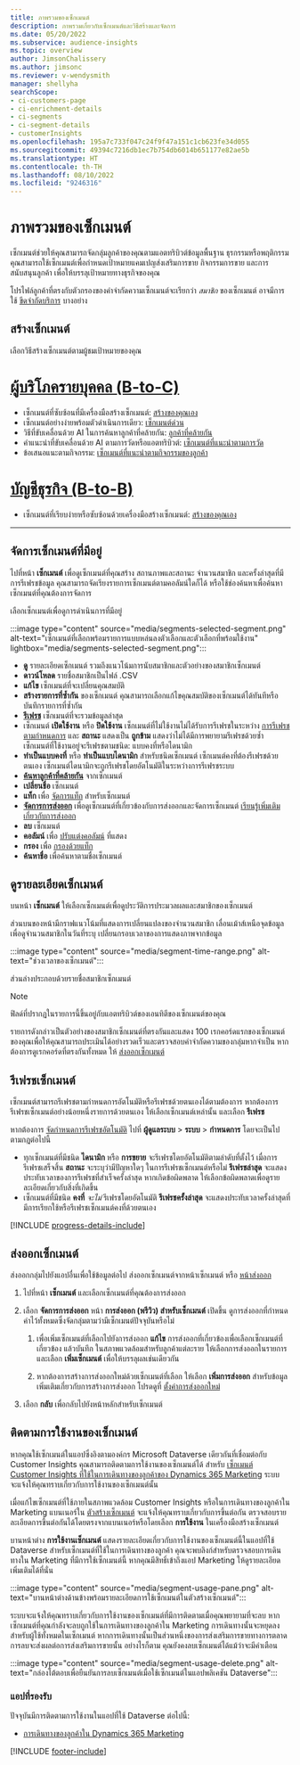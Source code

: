 ```yaml
---
title: ภาพรวมของเซ็กเมนต์
description: ภาพรวมเกี่ยวกับเซ็กเมนต์และวิธีสร้างและจัดการ
ms.date: 05/20/2022
ms.subservice: audience-insights
ms.topic: overview
author: JimsonChalissery
ms.author: jimsonc
ms.reviewer: v-wendysmith
manager: shellyha
searchScope:
- ci-customers-page
- ci-enrichment-details
- ci-segments
- ci-segment-details
- customerInsights
ms.openlocfilehash: 195a7c733f047c24f9f47a151c1cb623fe34d055
ms.sourcegitcommit: 49394c7216db1ec7b754db6014b651177e82ae5b
ms.translationtype: HT
ms.contentlocale: th-TH
ms.lasthandoff: 08/10/2022
ms.locfileid: "9246316"
---
```

# <a name="segments-overview"></a>ภาพรวมของเซ็กเมนต์

เซ็กเมนต์ช่วยให้คุณสามารถจัดกลุ่มลูกค้าของคุณตามแอตทริบิวต์ข้อมูลพื้นฐาน ธุรกรรมหรือพฤติกรรม คุณสามารถใช้เซ็กเมนต์เพื่อกำหนดเป้าหมายแคมเปญส่งเสริมการขาย กิจกรรมการขาย และการสนับสนุนลูกค้า เพื่อให้บรรลุเป้าหมายทางธุรกิจของคุณ

โปรไฟล์ลูกค้าที่ตรงกับตัวกรองของคำจำกัดความเซ็กเมนต์จะเรียกว่า *สมาชิก* ของเซ็กเมนต์ อาจมีการใช้ [ขีดจำกัดบริการ](/dynamics365/customer-insights/service-limits) บางอย่าง

## <a name="create-a-segment"></a>สร้างเซ็กเมนต์

เลือกวิธีสร้างเซ็กเมนต์ตามผู้ชมเป้าหมายของคุณ

# <a name="individual-consumers-b-to-c"></a>[ผู้บริโภครายบุคคล (B-to-C)](#tab/b2c)

- เซ็กเมนต์ที่ซับซ้อนที่มีเครื่องมือสร้างเซ็กเมนต์: [สร้างของคุณเอง](segment-builder.md)
- เซ็กเมนต์อย่างง่ายพร้อมตัวดำเนินการเดียว: [เซ็กเมนต์ด่วน](segment-quick.md)
- วิธีที่ขับเคลื่อนด้วย AI ในการค้นหาลูกค้าที่คล้ายกัน: [ลูกค้าที่คล้ายกัน](find-similar-customer-segments.md)
- คำแนะนำที่ขับเคลื่อนด้วย AI ตามการวัดหรือแอตทริบิวต์: [เซ็กเมนต์ที่แนะนำตามการวัด](suggested-segments.md)
- ข้อเสนอแนะตามกิจกรรม: [เซ็กเมนต์ที่แนะนำตามกิจกรรมของลูกค้า](suggested-segments-activity.md)

# <a name="business-accounts-b-to-b"></a>[บัญชีธุรกิจ (B-to-B)](#tab/b2b)

- เซ็กเมนต์ที่เรียบง่ายหรือซับซ้อนด้วยเครื่องมือสร้างเซ็กเมนต์: [สร้างของคุณเอง](segment-builder.md)

---

## <a name="manage-existing-segments"></a>จัดการเซ็กเมนต์ที่มีอยู่

ไปที่หน้า **เซ็กเมนต์** เพื่อดูเซ็กเมนต์ที่คุณสร้าง สถานภาพและสถานะ จำนวนสมาชิก และครั้งล่าสุดที่มีการรีเฟรชข้อมูล คุณสามารถจัดเรียงรายการเซ็กเมนต์ตามคอลัมน์ใดก็ได้ หรือใช้ช่องค้นหาเพื่อค้นหาเซ็กเมนต์ที่คุณต้องการจัดการ

เลือกเซ็กเมนต์เพื่อดูการดำเนินการที่มีอยู่

:::image type="content" source="media/segments-selected-segment.png" alt-text="เซ็กเมนต์ที่เลือกพร้อมรายการแบบหล่นลงตัวเลือกและตัวเลือกที่พร้อมใช้งาน" lightbox="media/segments-selected-segment.png":::

- [**ดู**](#view-segment-details) รายละเอียดเซ็กเมนต์ รวมถึงแนวโน้มการนับสมาชิกและตัวอย่างของสมาชิกเซ็กเมนต์
- **ดาวน์โหลด** รายชื่อสมาชิกเป็นไฟล์ .CSV
- **แก้ไข** เซ็กเมนต์ที่จะเปลี่ยนคุณสมบัติ
- **สร้างรายการที่ซ้ำกัน** ของเซ็กเมนต์ คุณสามารถเลือกแก้ไขคุณสมบัติของเซ็กเมนต์ได้ทันทีหรือบันทึกรายการที่ซ้ำกัน
- [**รีเฟรช**](#refresh-segments) เซ็กเมนต์ที่จะรวมข้อมูลล่าสุด
- เซ็กเมนต์ **เปิดใช้งาน** หรือ **ปิดใช้งาน** เซ็กเมนต์ที่ไม่ใช้งานไม่ได้รับการรีเฟรชในระหว่าง [การรีเฟรชตามกำหนดการ](schedule-refresh.md) และ **สถานะ** แสดงเป็น **ถูกข้าม** แสดงว่าไม่ได้มีการพยายามรีเฟรชด้วยซ้ำ เซ็กเมนต์ที่ใช้งานอยู่จะรีเฟรชตามชนิด: แบบคงที่หรือไดนามิก
- **ทำเป็นแบบคงที่** หรือ **ทำเป็นแบบไดนามิก** สำหรับชนิดเซ็กเมนต์ เซ็กเมนต์คงที่ต้องรีเฟรชด้วยตนเอง เซ็กเมนต์ไดนามิกจะถูกรีเฟรชโดยอัตโนมัติในระหว่างการรีเฟรชระบบ
- [**ค้นหาลูกค้าที่คล้ายกัน**](find-similar-customer-segments.md) จากเซ็กเมนต์
- **เปลี่ยนชื่อ** เซ็กเมนต์
- **แท็ก** เพื่อ [จัดการแท็ก](work-with-tags-columns.md#manage-tags) สำหรับเซ็กเมนต์
- [**จัดการการส่งออก**](#export-segments) เพื่อดูเซ็กเมนต์ที่เกี่ยวข้องกับการส่งออกและจัดการเซ็กเมนต์ [เรียนรู้เพิ่มเติมเกี่ยวกับการส่งออก](export-destinations.md)
- **ลบ** เซ็กเมนต์
- **คอลัมน์** เพื่อ [ปรับแต่งคอลัมน์](work-with-tags-columns.md#customize-columns) ที่แสดง
- **กรอง** เพื่อ [กรองด้วยแท็ก](work-with-tags-columns.md#filter-on-tags)
- **ค้นหาชื่อ** เพื่อค้นหาตามชื่อเซ็กเมนต์

## <a name="view-segment-details"></a>ดูรายละเอียดเซ็กเมนต์

บนหน้า **เซ็กเมนต์** ให้เลือกเซ็กเมนต์เพื่อดูประวัติการประมวลผลและสมาชิกของเซ็กเมนต์

ส่วนบนของหน้ามีกราฟแนวโน้มที่แสดงการเปลี่ยนแปลงของจำนวนสมาชิก เลื่อนเม้าส์เหนือจุดข้อมูลเพื่อดูจำนวนสมาชิกในวันที่ระบุ เปลี่ยนกรอบเวลาของการแสดงภาพจากข้อมูล

:::image type="content" source="media/segment-time-range.png" alt-text="ช่วงเวลาของเซ็กเมนต์":::

ส่วนล่างประกอบด้วยรายชื่อสมาชิกเซ็กเมนต์

> [!NOTE]
> ฟิลด์ที่ปรากฏในรายการนี้ขึ้นอยู่กับแอตทริบิวต์ของเอนทิตีของเซ็กเมนต์ของคุณ
>
>รายการดังกล่าวเป็นตัวอย่างของสมาชิกเซ็กเมนต์ที่ตรงกันและแสดง 100 เรกคอร์ดแรกของเซ็กเมนต์ของคุณเพื่อให้คุณสามารถประเมินได้อย่างรวดเร็วและตรวจสอบคำจำกัดความของกลุ่มหากจำเป็น หากต้องการดูเรกคอร์ดที่ตรงกันทั้งหมด ให้ [ส่งออกเซ็กเมนต์](export-destinations.md)

## <a name="refresh-segments"></a>รีเฟรชเซ็กเมนต์

เซ็กเมนต์สามารถรีเฟรชตามกำหนดการอัตโนมัติหรือรีเฟรชด้วยตนเองได้ตามต้องการ หากต้องการรีเฟรชเซ็กเมนต์อย่างน้อยหนึ่งรายการด้วยตนเอง ให้เลือกเซ็กเมนต์เหล่านั้น และเลือก **รีเฟรช**

หากต้องการ [จัดกำหนดการรีเฟรชอัตโนมัติ](schedule-refresh.md) ไปที่ **ผู้ดูแลระบบ** > **ระบบ** > **กำหนดการ** โดยจะเป็นไปตามกฎต่อไปนี้

- ทุกเซ็กเมนต์ที่มีชนิด **ไดนามิก** หรือ **การขยาย** จะรีเฟรชโดยอัตโนมัติตามลำดับที่ตั้งไว้ เมื่อการรีเฟรชเสร็จสิ้น **สถานะ** จะระบุว่ามีปัญหาใดๆ ในการรีเฟรชเซ็กเมนต์หรือไม่ **รีเฟรชล่าสุด** จะแสดงประทับเวลาของการรีเฟรชที่สำเร็จครั้งล่าสุด หากเกิดข้อผิดพลาด ให้เลือกข้อผิดพลาดเพื่อดูรายละเอียดเกี่ยวกับสิ่งที่เกิดขึ้น
- เซ็กเมนต์ที่มีชนิด **คงที่** *จะไม่* รีเฟรชโดยอัตโนมัติ **รีเฟรชครั้งล่าสุด** จะแสดงประทับเวลาครั้งล่าสุดที่มีการเรียกใช้หรือรีเฟรชเซ็กเมนต์คงที่ด้วยตนเอง

[!INCLUDE [progress-details-include](includes/progress-details-pane.md)]

## <a name="export-segments"></a>ส่งออกเซ็กเมนต์

ส่งออกกลุ่มไปยังแอปอื่นเพื่อใช้ข้อมูลต่อไป ส่งออกเซ็กเมนต์จากหน้าเซ็กเมนต์ หรือ [หน้าส่งออก](export-destinations.md)

1. ไปที่หน้า **เซ็กเมนต์** และเลือกเซ็กเมนต์ที่คุณต้องการส่งออก

1. เลือก **จัดการการส่งออก** หน้า **การส่งออก (พรีวิว) สำหรับเซ็กเมนต์** เปิดขึ้น ดูการส่งออกที่กำหนดค่าไว้ทั้งหมดซึ่งจัดกลุ่มตามว่ามีเซ็กเมนต์ปัจจุบันหรือไม่

   1. เพื่อเพิ่มเซ็กเมนต์ที่เลือกไปยังการส่งออก **แก้ไข** การส่งออกที่เกี่ยวข้องเพื่อเลือกเซ็กเมนต์ที่เกี่ยวข้อง แล้วบันทึก ในสภาพแวดล้อมสำหรับลูกค้าแต่ละราย ให้เลือกการส่งออกในรายการ และเลือก **เพิ่มเซ็กเมนต์** เพื่อให้บรรลุผลเช่นเดียวกัน

   1. หากต้องการสร้างการส่งออกใหม่ด้วยเซ็กเมนต์ที่เลือก ให้เลือก **เพิ่มการส่งออก** สำหรับข้อมูลเพิ่มเติมเกี่ยวกับการสร้างการส่งออก โปรดดูที่ [ตั้งค่าการส่งออกใหม่](export-destinations.md#set-up-a-new-export)

1. เลือก **กลับ** เพื่อกลับไปยังหน้าหลักสำหรับเซ็กเมนต์

## <a name="track-usage-of-a-segment"></a>ติดตามการใช้งานของเซ็กเมนต์

หากคุณใช้เซ็กเมนต์ในแอปซึ่งอิงตามองค์กร Microsoft Dataverse เดียวกันที่เชื่อมต่อกับ Customer Insights คุณสามารถติดตามการใช้งานของเซ็กเมนต์ได้ สำหรับ [เซ็กเมนต์ Customer Insights ที่ใช้ในการเดินทางของลูกค้าของ Dynamics 365 Marketing](/dynamics365/marketing/real-time-marketing-ci-profile) ระบบจะแจ้งให้คุณทราบเกี่ยวกับการใช้งานของเซ็กเมนต์นั้น

เมื่อแก้ไขเซ็กเมนต์ที่ใช้ภายในสภาพแวดล้อม Customer Insights หรือในการเดินทางของลูกค้าใน Marketing แบนเนอร์ใน [ตัวสร้างเซ็กเมนต์](segment-builder.md) จะแจ้งให้คุณทราบเกี่ยวกับการขึ้นต่อกัน ตรวจสอบรายละเอียดการขึ้นต่อกันได้โดยตรงจากแบนเนอร์หรือโดยเลือก **การใช้งาน** ในเครื่องมือสร้างเซ็กเมนต์

บานหน้าต่าง **การใช้งานเซ็กเมนต์** แสดงรายละเอียดเกี่ยวกับการใช้งานของเซ็กเมนต์นี้ในแอปที่ใช้ Dataverse สำหรับเซ็กเมนต์ที่ใช้ในการเดินทางของลูกค้า คุณจะพบลิงก์สำหรับตรวจสอบการเดินทางใน Marketing ที่มีการใช้เซ็กเมนต์นี้ หากคุณมีสิทธิ์เข้าถึงแอป Marketing ให้ดูรายละเอียดเพิ่มเติมได้ที่นั่น

:::image type="content" source="media/segment-usage-pane.png" alt-text="บานหน้าต่างด้านข้างพร้อมรายละเอียดการใช้เซ็กเมนต์ในตัวสร้างเซ็กเมนต์":::

ระบบจะแจ้งให้คุณทราบเกี่ยวกับการใช้งานของเซ็กเมนต์ที่มีการติดตามเมื่อคุณพยายามที่จะลบ หากเซ็กเมนต์ที่คุณกำลังจะลบถูกใช้ในการเดินทางของลูกค้าใน Marketing การเดินทางนั้นจะหยุดลงสำหรับผู้ใช้ทั้งหมดในเซ็กเมนต์ หากการเดินทางนั้นเป็นส่วนหนึ่งของการส่งเสริมการขายทางการตลาด การลบจะส่งผลต่อการส่งเสริมการขายนั้น อย่างไรก็ตาม คุณยังคงลบเซ็กเมนต์ได้แม้ว่าจะมีคำเตือน

:::image type="content" source="media/segment-usage-delete.png" alt-text="กล่องโต้ตอบเพื่อยืนยันการลบเซ็กเมนต์เมื่อใช้เซ็กเมนต์ในแอปพลิเคชัน Dataverse":::

### <a name="supported-apps"></a>แอปที่รองรับ

ปัจจุบันมีการติดตามการใช้งานในแอปที่ใช้ Dataverse ต่อไปนี้:

- [การเดินทางของลูกค้าใน Dynamics 365 Marketing](/dynamics365/marketing/real-time-marketing-ci-profile)

[!INCLUDE [footer-include](includes/footer-banner.md)]

